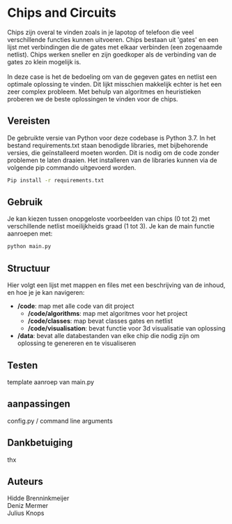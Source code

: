 # Chips and Circuits
Chips zijn overal te vinden zoals in je lapotop of telefoon die veel verschillende functies kunnen uitvoeren. Chips bestaan uit 'gates' en een lijst met verbindingen die de gates met elkaar verbinden (een zogenaamde netlist). Chips werken sneller en zijn goedkoper als de verbinding van de gates zo klein mogelijk is.\
\
In deze case is het de bedoeling om van de gegeven gates en netlist een optimale oplossing te vinden. Dit lijkt misschien makkelijk echter is het een zeer complex probleem. Met behulp van algoritmes en heuristieken proberen we de beste oplossingen te vinden voor de chips. 

## Vereisten

De gebruikte versie van Python voor deze codebase is Python 3.7. In het bestand requirements.txt staan benodigde libraries, met bijbehorende versies, die geïnstalleerd moeten worden. Dit is nodig om de code zonder problemen te laten draaien. Het installeren van de libraries kunnen via de volgende pip commando uitgevoerd worden.

```bash
Pip install -r requirements.txt
```
## Gebruik 

Je kan kiezen tussen onopgeloste voorbeelden van chips (0 tot 2) met verschillende netlist moeilijkheids graad (1 tot 3). 
Je kan de main functie aanroepen met:

```bash
python main.py
```
## Structuur

Hier volgt een lijst met mappen en files met een beschrijving van de inhoud, en hoe je je kan navigeren:
- **/code**: map met alle code van dit project
    - **/code/algorithms**: map met algoritmes voor het project
    - **/code/classes**: map bevat classes gates en netlist
    - **/code/visualisation**: bevat functie voor 3d visualisatie van oplossing
- **/data**: bevat alle databestanden van elke chip die nodig zijn om oplossing te genereren en te visualiseren

## Testen

template aanroep van main.py

## aanpassingen

config.py / command line arguments

## Dankbetuiging
thx

## Auteurs

Hidde Brenninkmeijer\
Deniz Mermer\
Julius Knops